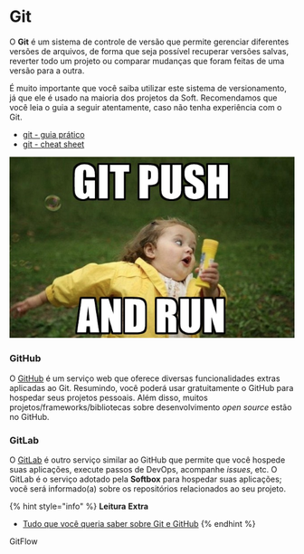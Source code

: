 # Git

O **Git** é um sistema de controle de versão que permite gerenciar diferentes versões de arquivos, de forma que seja possível recuperar versões salvas, reverter todo um projeto ou comparar mudanças que foram feitas de uma versão para a outra.

É muito importante que você saiba utilizar este sistema de versionamento, já que ele é usado na maioria dos projetos da Soft. Recomendamos que você leia o guia a seguir atentamente, caso não tenha experiência com o Git.

* [git - guia prático](http://rogerdudler.github.io/git-guide/index.pt_BR.html)
* [git - cheat sheet](http://rogerdudler.github.io/git-guide/files/git_cheat_sheet.pdf)

![&quot;S&#xF3; d&#xE1; git push e corre&quot; \(mentira! n&#xE3;o faz isso &#x1F605;\) ](../.gitbook/assets/git-push.png)

### GitHub

O [GitHub](https://github.com/) é um serviço web que oferece diversas funcionalidades extras aplicadas ao Git. Resumindo, você poderá usar gratuitamente o GitHub para hospedar seus projetos pessoais. Além disso, muitos projetos/frameworks/bibliotecas sobre desenvolvimento _open source_ estão no GitHub.

### GitLab

O [GitLab](https://about.gitlab.com/) é outro serviço similar ao GitHub que permite que você hospede suas aplicações, execute passos de DevOps, acompanhe _issues_, etc. O GitLab é o serviço adotado pela **Softbox** para hospedar suas aplicações; você será informado\(a\) sobre os repositórios relacionados ao seu projeto.

{% hint style="info" %}
 **Leitura** **Extra**

* [Tudo que você queria saber sobre Git e GitHub](https://tableless.com.br/tudo-que-voce-queria-saber-sobre-git-e-github-mas-tinha-vergonha-de-perguntar/)
{% endhint %}

GitFlow

